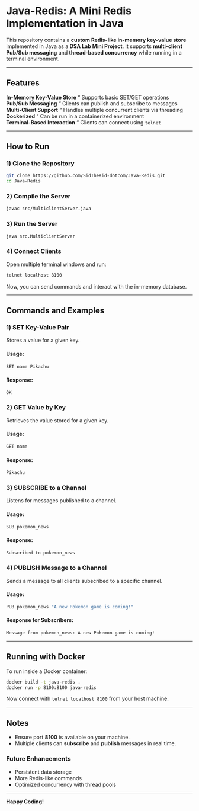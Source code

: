 # Java-Redis: A Mini Redis Implementation in Java  

This repository contains a **custom Redis-like in-memory key-value store** implemented in Java as a **DSA Lab Mini Project**. It supports **multi-client Pub/Sub messaging** and **thread-based concurrency** while running in a terminal environment.  

---

## Features  

**In-Memory Key-Value Store** 
“ Supports basic SET/GET operations  
**Pub/Sub Messaging**
“ Clients can publish and subscribe to messages  
**Multi-Client Support**
“ Handles multiple concurrent clients via threading  
**Dockerized**
“ Can be run in a containerized environment  
**Terminal-Based Interaction**
“ Clients can connect using `telnet`  

---

## How to Run  

### 1) Clone the Repository  
```sh
git clone https://github.com/SidTheKid-dotcom/Java-Redis.git
cd Java-Redis
```

### 2) Compile the Server  
```sh
javac src/MulticlientServer.java
```

### 3) Run the Server  
```sh
java src.MulticlientServer
```

### 4) Connect Clients  
Open multiple terminal windows and run:  
```sh
telnet localhost 8100
```
Now, you can send commands and interact with the in-memory database.

---

## Commands and Examples  

### 1) **SET Key-Value Pair**  
Stores a value for a given key.  
#### **Usage:**  
```sh
SET name Pikachu
```
#### **Response:**  
```sh
OK
```

### 2) **GET Value by Key**  
Retrieves the value stored for a given key.  
#### **Usage:**  
```sh
GET name
```
#### **Response:**  
```sh
Pikachu
```

### 3) **SUBSCRIBE to a Channel**  
Listens for messages published to a channel.  
#### **Usage:**  
```sh
SUB pokemon_news
```
#### **Response:**  
```sh
Subscribed to pokemon_news
```

### 4) **PUBLISH Message to a Channel**  
Sends a message to all clients subscribed to a specific channel.  
#### **Usage:**  
```sh
PUB pokemon_news "A new Pokemon game is coming!"
```
#### **Response for Subscribers:**  
```sh
Message from pokemon_news: A new Pokemon game is coming!
```

---

## Running with Docker  
To run inside a Docker container:  
```sh
docker build -t java-redis .
docker run -p 8100:8100 java-redis
```
Now connect with `telnet localhost 8100` from your host machine.

---

## Notes  
- Ensure port **8100** is available on your machine.  
- Multiple clients can **subscribe** and **publish** messages in real time.  

### Future Enhancements  
- Persistent data storage  
- More Redis-like commands  
- Optimized concurrency with thread pools  

---

**Happy Coding!**